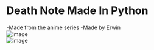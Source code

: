 # Death Note Made In Python
-Made from the anime series
-Made by Erwin  
![image](https://user-images.githubusercontent.com/78267674/153262253-bd74c6b4-9705-4769-9cb8-163ffd130cc3.png)  
![image](https://user-images.githubusercontent.com/78267674/153262487-5baa68c4-aab2-4ab8-af98-6f31f7f41e9a.png)

